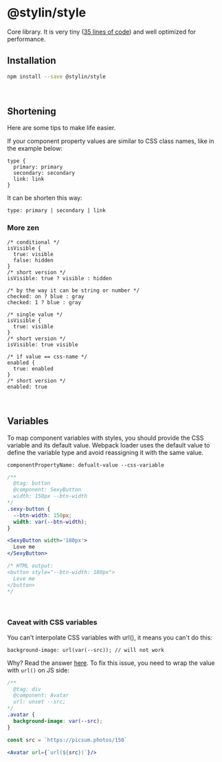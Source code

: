 # @stylin/style

Core library. It is very tiny ([35 lines of code](./src/index.ts)) and well optimized for performance.
<br/>

## Installation

```sh
npm install --save @stylin/style
```
<br/>

## Shortening
Here are some tips to make life easier. 

If your component property values are similar to CSS class names, like in the example below:

```
type {
  primary: primary
  secondary: secondary
  link: link
}
```

It can be shorten this way:

```
type: primary | secondary | link
```

### More zen

```
/* conditional */
isVisible {
  true: visible
  false: hidden
}
/* short version */
isVisible: true ? visible : hidden

/* by the way it can be string or number */
checked: on ? blue : gray
checked: 1 ? blue : gray

/* single value */
isVisible {
  true: visible
}
/* short version */
isVisible: true visible

/* if value == css-name */
enabled {
  true: enabled
}
/* short version */
enabled: true
```
<br/>

## Variables
To map component variables with styles, you should provide the CSS variable and its default value. Webpack loader uses the default value to define the variable type and avoid reassigning it with the same value.

```
componentPropertyName: defualt-value --css-variable
```

```scss
/**
  @tag: button
  @component: SexyButton
  width: 150px --btn-width
*/
.sexy-button {
  --btn-width: 150px;
  width: var(--btn-width);
}
```

```jsx
<SexyButton width='180px'>
  Love me
</SexyButton>

/* HTML output:
<button style="--btn-width: 180px">
  Love me
</button>
*/
```
<br/>

### Caveat with CSS variables
You can't interpolate CSS variables with url(), it means you can't do this:

```
background-image: url(var(--src)); // will not work
```

Why? Read the answer [here](https://stackoverflow.com/questions/42330075/is-there-a-way-to-interpolate-css-variables-with-url). To fix this issue, you need to wrap the value with `url()` on JS side:

```scss
/**
  @tag: div
  @component: Avatar
  url: unset --src;
*/
.avatar {
  background-image: var(--src);
}
```

```jsx
const src = `https://picsum.photos/150`

<Avatar url={`url(${src})`}/>
```
<br/>